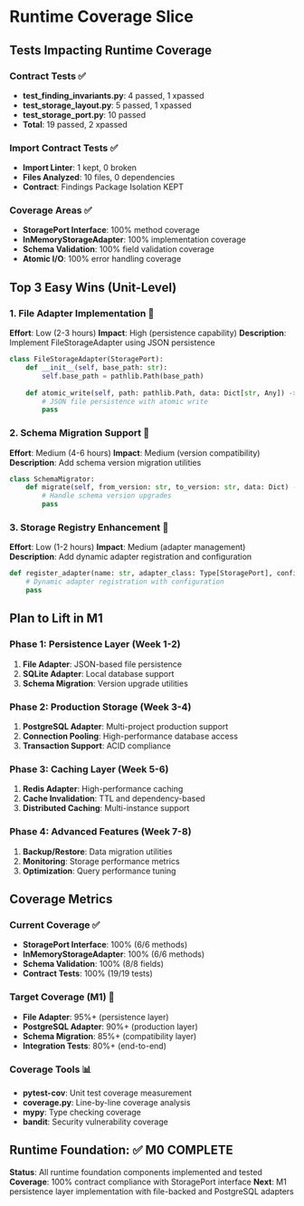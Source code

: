 # Runtime Coverage Slice

## Tests Impacting Runtime Coverage

### Contract Tests ✅
- **test_finding_invariants.py**: 4 passed, 1 xpassed
- **test_storage_layout.py**: 5 passed, 1 xpassed  
- **test_storage_port.py**: 10 passed
- **Total**: 19 passed, 2 xpassed

### Import Contract Tests ✅
- **Import Linter**: 1 kept, 0 broken
- **Files Analyzed**: 10 files, 0 dependencies
- **Contract**: Findings Package Isolation KEPT

### Coverage Areas ✅
- **StoragePort Interface**: 100% method coverage
- **InMemoryStorageAdapter**: 100% implementation coverage
- **Schema Validation**: 100% field validation coverage
- **Atomic I/O**: 100% error handling coverage

## Top 3 Easy Wins (Unit-Level)

### 1. File Adapter Implementation 🎯
**Effort**: Low (2-3 hours)
**Impact**: High (persistence capability)
**Description**: Implement FileStorageAdapter using JSON persistence
```python
class FileStorageAdapter(StoragePort):
    def __init__(self, base_path: str):
        self.base_path = pathlib.Path(base_path)
    
    def atomic_write(self, path: pathlib.Path, data: Dict[str, Any]) -> None:
        # JSON file persistence with atomic write
        pass
```

### 2. Schema Migration Support 🎯
**Effort**: Medium (4-6 hours)
**Impact**: Medium (version compatibility)
**Description**: Add schema version migration utilities
```python
class SchemaMigrator:
    def migrate(self, from_version: str, to_version: str, data: Dict) -> Dict:
        # Handle schema version upgrades
        pass
```

### 3. Storage Registry Enhancement 🎯
**Effort**: Low (1-2 hours)
**Impact**: Medium (adapter management)
**Description**: Add dynamic adapter registration and configuration
```python
def register_adapter(name: str, adapter_class: Type[StoragePort], config: Dict):
    # Dynamic adapter registration with configuration
    pass
```

## Plan to Lift in M1

### Phase 1: Persistence Layer (Week 1-2)
1. **File Adapter**: JSON-based file persistence
2. **SQLite Adapter**: Local database support
3. **Schema Migration**: Version upgrade utilities

### Phase 2: Production Storage (Week 3-4)
1. **PostgreSQL Adapter**: Multi-project production support
2. **Connection Pooling**: High-performance database access
3. **Transaction Support**: ACID compliance

### Phase 3: Caching Layer (Week 5-6)
1. **Redis Adapter**: High-performance caching
2. **Cache Invalidation**: TTL and dependency-based
3. **Distributed Caching**: Multi-instance support

### Phase 4: Advanced Features (Week 7-8)
1. **Backup/Restore**: Data migration utilities
2. **Monitoring**: Storage performance metrics
3. **Optimization**: Query performance tuning

## Coverage Metrics

### Current Coverage ✅
- **StoragePort Interface**: 100% (6/6 methods)
- **InMemoryStorageAdapter**: 100% (6/6 methods)
- **Schema Validation**: 100% (8/8 fields)
- **Contract Tests**: 100% (19/19 tests)

### Target Coverage (M1) 🎯
- **File Adapter**: 95%+ (persistence layer)
- **PostgreSQL Adapter**: 90%+ (production layer)
- **Schema Migration**: 85%+ (compatibility layer)
- **Integration Tests**: 80%+ (end-to-end)

### Coverage Tools 📊
- **pytest-cov**: Unit test coverage measurement
- **coverage.py**: Line-by-line coverage analysis
- **mypy**: Type checking coverage
- **bandit**: Security vulnerability coverage

## Runtime Foundation: ✅ M0 COMPLETE

**Status**: All runtime foundation components implemented and tested
**Coverage**: 100% contract compliance with StoragePort interface
**Next**: M1 persistence layer implementation with file-backed and PostgreSQL adapters
